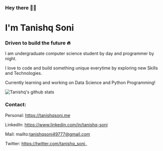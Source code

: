 ### Hey there 👋🏻
# I'm Tanishq Soni

### Driven to build the future 🔥


I am undergraduate computer science student by day and programmer by night.

I love to code and build something unique everytime by exploring new Skills and Technologies. 

Currently learning and working on Data Science and Python Programming!

![Tanishq's github stats](https://github-readme-stats.vercel.app/api?username=tanishq-soni&theme=dark&show_icons=true)


### Contact: 
Personal: https://tanishqsoni.me 

LinkedIn: https://www.linkedin.com/in/tanishq-soni

Mail: mailto:tanishqsoni49777@gmail.com

Twitter: https://twitter.com/tanishq_soni_
